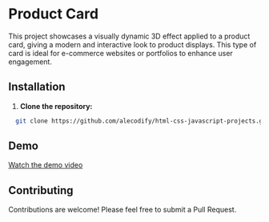 # Product Card

This project showcases a visually dynamic 3D effect applied to a product card, giving a modern and interactive look to product displays. This type of card is ideal for e-commerce websites or portfolios to enhance user engagement.

## Installation

1. **Clone the repository:**
```bash
  git clone https://github.com/alecodify/html-css-javascript-projects.git
```

## Demo
[Watch the demo video](https://github.com/user-attachments/assets/e4345114-e08b-4f37-861f-0dfeec5c0fa7)

## Contributing
Contributions are welcome! Please feel free to submit a Pull Request.